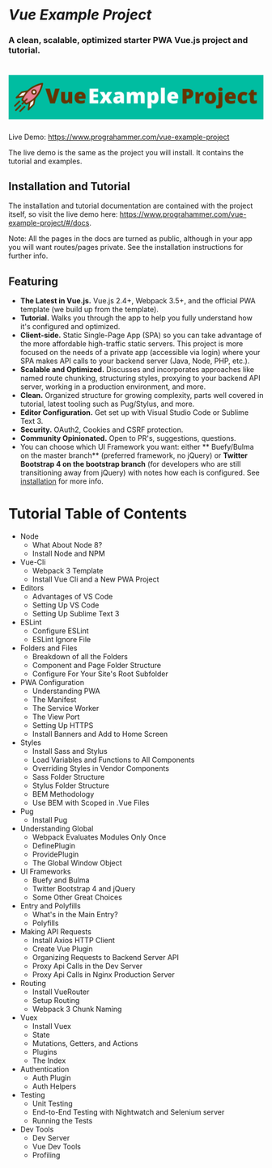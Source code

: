 

# *Vue Example Project*
### A clean, scalable, optimized starter PWA Vue.js project and tutorial.

# ![Important](/src/assets/images/logo-readme2.svg "Vue Example Project")

Live Demo: https://www.prograhammer.com/vue-example-project

The live demo is the same as the project you will install. It contains the tutorial and examples.

## Installation and Tutorial

The installation and tutorial documentation are contained with the project itself, so visit the live demo 
here: https://www.prograhammer.com/vue-example-project/#/docs.

Note: All the pages in the docs are turned as public, although in your app you will want routes/pages private. See the installation
 instructions for further info.

## Featuring

- **The Latest in Vue.js.** Vue.js 2.4+, Webpack 3.5+, and the official PWA template (we build up from the template).
- **Tutorial.** Walks you through the app to help you fully understand how it's configured and optimized.
- **Client-side.** Static Single-Page App (SPA) so you can take advantage of the more affordable high-traffic
static servers. This project is more focused on the needs  of a private app (accessible via login) where 
your SPA makes API calls to your backend server (Java, Node, PHP, etc.).  
- **Scalable and Optimized.** Discusses and incorporates approaches like named route chunking, 
structuring styles, proxying to your backend API server, working in a production environment, and more.
- **Clean.** Organized structure for growing complexity, parts well covered in tutorial, latest tooling such as Pug/Stylus, and more.
- **Editor Configuration.** Get set up with Visual Studio Code or Sublime Text 3. 
- **Security.** OAuth2, Cookies and CSRF protection.  
- **Community Opinionated.**  Open to PR's, suggestions, questions.
- You can choose which UI Framework you want: either 
** Buefy/Bulma on the master branch**
(preferred framework, no jQuery) or 
**Twitter Bootstrap 4 on the bootstrap branch**
(for developers who are still transitioning away from jQuery) with notes how each is configured. See 
[installation](http://www.prograhammer.com/vue-example-project/#/installation) for more info.

# Tutorial Table of Contents

- Node  
  - What About Node 8?  
  - Install Node and NPM  
- Vue-Cli  
  - Webpack 3 Template  
  - Install Vue Cli and a New PWA Project  
- Editors  
  - Advantages of VS Code  
  - Setting Up VS Code  
  - Setting Up Sublime Text 3  
- ESLint  
  - Configure ESLint  
  - ESLint Ignore File  
- Folders and Files  
  - Breakdown of all the Folders  
  - Component and Page Folder Structure  
  - Configure For Your Site's Root Subfolder  
- PWA Configuration  
  - Understanding PWA
  - The Manifest
  - The Service Worker
  - The View Port
  - Setting Up HTTPS
  - Install Banners and Add to Home Screen
- Styles
  - Install Sass and Stylus
  - Load Variables and Functions to All Components
  - Overriding Styles in Vendor Components
  - Sass Folder Structure
  - Stylus Folder Structure
  - BEM Methodology
  - Use BEM with Scoped in .Vue Files
- Pug
  - Install Pug
- Understanding Global
  - Webpack Evaluates Modules Only Once
  - DefinePlugin
  - ProvidePlugin
  - The Global Window Object
- UI Frameworks
  - Buefy and Bulma
  - Twitter Bootstrap 4 and jQuery
  - Some Other Great Choices
- Entry and Polyfills
  - What's in the Main Entry?
  - Polyfills
- Making API Requests
  - Install Axios HTTP Client
  - Create Vue Plugin
  - Organizing Requests to Backend Server API
  - Proxy Api Calls in the Dev Server
  - Proxy Api Calls in Nginx Production Server
- Routing
  - Install VueRouter
  - Setup Routing
  - Webpack 3 Chunk Naming
- Vuex
  - Install Vuex
  - State
  - Mutations, Getters, and Actions
  - Plugins
  - The Index
- Authentication
  - Auth Plugin
  - Auth Helpers
- Testing
  - Unit Testing
  - End-to-End Testing with Nightwatch and Selenium server
  - Running the Tests
- Dev Tools
  - Dev Server
  - Vue Dev Tools
  - Profiling
